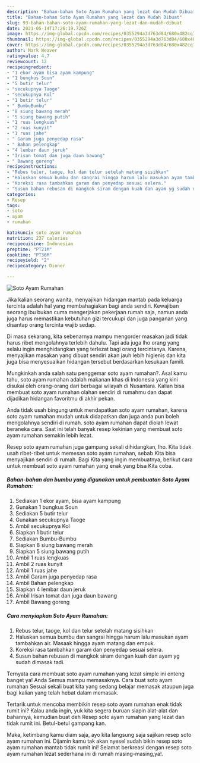 ```yaml
---
description: "Bahan-bahan Soto Ayam Rumahan yang lezat dan Mudah Dibuat"
title: "Bahan-bahan Soto Ayam Rumahan yang lezat dan Mudah Dibuat"
slug: 93-bahan-bahan-soto-ayam-rumahan-yang-lezat-dan-mudah-dibuat
date: 2021-05-14T17:26:19.726Z
image: https://img-global.cpcdn.com/recipes/0355294a3d763d84/680x482cq70/soto-ayam-rumahan-foto-resep-utama.jpg
thumbnail: https://img-global.cpcdn.com/recipes/0355294a3d763d84/680x482cq70/soto-ayam-rumahan-foto-resep-utama.jpg
cover: https://img-global.cpcdn.com/recipes/0355294a3d763d84/680x482cq70/soto-ayam-rumahan-foto-resep-utama.jpg
author: Mark Weaver
ratingvalue: 4.7
reviewcount: 12
recipeingredient:
- "1 ekor ayam bisa ayam kampung"
- "1 bungkus Soun"
- "5 butir telur"
- "secukupnya Taoge"
- "secukupnya Kol"
- "1 butir telur"
- " BumbuBumbu"
- "8 siung bawang merah"
- "5 siung bawang putih"
- "1 ruas lengkuas"
- "2 ruas kunyit"
- "1 ruas jahe"
- " Garam juga penyedap rasa"
- " Bahan pelengkap"
- "4 lembar daun jeruk"
- "Irisan tomat dan juga daun bawang"
- " Bawang goreng"
recipeinstructions:
- "Rebus telur, taoge, kol dan telur setelah matang sisihkan"
- "Haluskan semua bumbu dan sangrai hingga harum lalu masukan ayam tambahkan air. Masaak hingga ayam matang dan empuk."
- "Koreksi rasa tambahkan garam dan penyedap sesuai selera."
- "Susun bahan rebusan di mangkok siram dengan kuah dan ayam yg sudah dimasak tadi."
categories:
- Resep
tags:
- soto
- ayam
- rumahan

katakunci: soto ayam rumahan 
nutrition: 237 calories
recipecuisine: Indonesian
preptime: "PT21M"
cooktime: "PT36M"
recipeyield: "2"
recipecategory: Dinner

---
```



![Soto Ayam Rumahan](https://img-global.cpcdn.com/recipes/0355294a3d763d84/680x482cq70/soto-ayam-rumahan-foto-resep-utama.jpg)

Jika kalian seorang wanita, menyajikan hidangan mantab pada keluarga tercinta adalah hal yang membahagiakan bagi anda sendiri. Kewajiban seorang ibu bukan cuma mengerjakan pekerjaan rumah saja, namun anda juga harus memastikan kebutuhan gizi tercukupi dan juga panganan yang disantap orang tercinta wajib sedap.

Di masa  sekarang, kita sebenarnya mampu mengorder masakan jadi tidak harus ribet mengolahnya terlebih dahulu. Tapi ada juga lho orang yang selalu ingin menghidangkan yang terlezat bagi orang tercintanya. Karena, menyajikan masakan yang dibuat sendiri akan jauh lebih higienis dan kita juga bisa menyesuaikan hidangan tersebut berdasarkan kesukaan famili. 



Mungkinkah anda salah satu penggemar soto ayam rumahan?. Asal kamu tahu, soto ayam rumahan adalah makanan khas di Indonesia yang kini disukai oleh orang-orang dari berbagai wilayah di Nusantara. Kalian bisa membuat soto ayam rumahan olahan sendiri di rumahmu dan dapat dijadikan hidangan favoritmu di akhir pekan.

Anda tidak usah bingung untuk mendapatkan soto ayam rumahan, karena soto ayam rumahan mudah untuk didapatkan dan juga anda pun boleh mengolahnya sendiri di rumah. soto ayam rumahan dapat diolah lewat beraneka cara. Saat ini telah banyak resep kekinian yang membuat soto ayam rumahan semakin lebih lezat.

Resep soto ayam rumahan juga gampang sekali dihidangkan, lho. Kita tidak usah ribet-ribet untuk memesan soto ayam rumahan, sebab Kita bisa menyajikan sendiri di rumah. Bagi Kita yang ingin membuatnya, berikut cara untuk membuat soto ayam rumahan yang enak yang bisa Kita coba.

<!--inarticleads1-->

##### Bahan-bahan dan bumbu yang digunakan untuk pembuatan Soto Ayam Rumahan:

1. Sediakan 1 ekor ayam, bisa ayam kampung
1. Gunakan 1 bungkus Soun
1. Sediakan 5 butir telur
1. Gunakan secukupnya Taoge
1. Ambil secukupnya Kol
1. Siapkan 1 butir telur
1. Sediakan  Bumbu-Bumbu
1. Siapkan 8 siung bawang merah
1. Siapkan 5 siung bawang putih
1. Ambil 1 ruas lengkuas
1. Ambil 2 ruas kunyit
1. Ambil 1 ruas jahe
1. Ambil  Garam juga penyedap rasa
1. Ambil  Bahan pelengkap
1. Siapkan 4 lembar daun jeruk
1. Ambil Irisan tomat dan juga daun bawang
1. Ambil  Bawang goreng




<!--inarticleads2-->

##### Cara menyiapkan Soto Ayam Rumahan:

1. Rebus telur, taoge, kol dan telur setelah matang sisihkan
1. Haluskan semua bumbu dan sangrai hingga harum lalu masukan ayam tambahkan air. Masaak hingga ayam matang dan empuk.
1. Koreksi rasa tambahkan garam dan penyedap sesuai selera.
1. Susun bahan rebusan di mangkok siram dengan kuah dan ayam yg sudah dimasak tadi.




Ternyata cara membuat soto ayam rumahan yang lezat simple ini enteng banget ya! Anda Semua mampu memasaknya. Cara buat soto ayam rumahan Sesuai sekali buat kita yang sedang belajar memasak ataupun juga bagi kalian yang telah hebat dalam memasak.

Tertarik untuk mencoba membikin resep soto ayam rumahan enak tidak rumit ini? Kalau anda ingin, yuk kita segera buruan siapin alat-alat dan bahannya, kemudian buat deh Resep soto ayam rumahan yang lezat dan tidak rumit ini. Betul-betul gampang kan. 

Maka, ketimbang kamu diam saja, ayo kita langsung saja sajikan resep soto ayam rumahan ini. Dijamin kamu tak akan nyesel sudah bikin resep soto ayam rumahan mantab tidak rumit ini! Selamat berkreasi dengan resep soto ayam rumahan lezat sederhana ini di rumah masing-masing,ya!.

